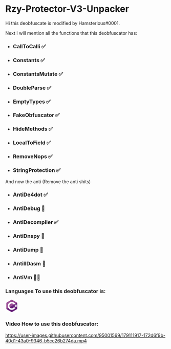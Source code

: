 # Rzy-Protector-V3-Unpacker
Hi this deobfuscate is modified by Hamsterious#0001.

Next I will mention all the functions that this deobfuscator has:

- <h3 align="left">CallToCalli ✅</h3>
- <h3 align="left">Constants ✅</h3>
- <h3 align="left">ConstantsMutate ✅</h3>
- <h3 align="left">DoubleParse ✅</h3>
- <h3 align="left">EmptyTypes ✅</h3>
- <h3 align="left">FakeObfuscator ✅</h3>
- <h3 align="left">HideMethods ✅</h3>
- <h3 align="left">LocalToField ✅</h3>
- <h3 align="left">RemoveNops ✅</h3>
- <h3 align="left">StringProtection ✅</h3>

And now the anti (Remove the anti shits)

- <h3 align="left">AntiDe4dot ✅</h3>
- <h3 align="left">AntiDebug 🔧</h3>
- <h3 align="left">AntiDecompiler ✅</h3>
- <h3 align="left">AntiDnspy 🔧</h3>
- <h3 align="left">AntiDump 🔧</h3>
- <h3 align="left">AntiIlDasm 🔧</h3>
- <h3 align="left">AntiVm 🤷‍♂️</h3>

<h3 align="left">Languages To use this deobfuscator is:</h3>
<p align="left"> <a href="https://www.w3schools.com/cs/" target="_blank" rel="noreferrer"> <img src="https://raw.githubusercontent.com/devicons/devicon/master/icons/csharp/csharp-original.svg" alt="csharp" width="40" height="40"/> </a> </p>


<h3 align="left">Video How to use this deobfuscator:</h3>


https://user-images.githubusercontent.com/95001569/179111917-172d6f9b-40d1-43a0-9346-b5cc26b274da.mp4
